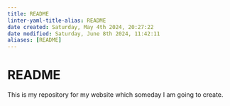 ```yaml
---
title: README
linter-yaml-title-alias: README
date created: Saturday, May 4th 2024, 20:27:22
date modified: Saturday, June 8th 2024, 11:42:11
aliases: [README]
---
```


# README

This is my repository for my website which someday I am going to create.
